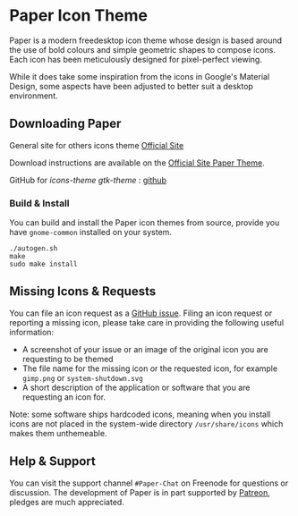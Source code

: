 # Paper Icon Theme
Paper is a modern freedesktop icon theme whose design is based around the use of bold colours and simple geometric shapes to compose icons. Each icon has been meticulously designed for pixel-perfect viewing.

While it does take some inspiration from the icons in Google's Material Design, some aspects have been adjusted to better suit a desktop environment.

## Downloading Paper
General site for others icons theme [Official Site](https://snwh.org/)

Download instructions are available on the [Official Site Paper Theme](https://snwh.org/paper/download).

GitHub for *icons-theme* *gtk-theme* : [github](https://github.com/snwh)

### Build &amp; Install

You can build and install the Paper icon themes from source, provide you have ```gnome-common``` installed on your system.

    ./autogen.sh
    make
    sudo make install

## Missing Icons & Requests
You can file an icon request as a [GitHub issue](https://github.com/snwh/paper-icon-theme/issues/new). Filing an icon request or reporting a missing icon, please take care in providing the following useful information: 

 - A screenshot of your issue or an image of the original icon you are requesting to be themed
 - The file name for the missing icon or the requested icon, for example `gimp.png` or `system-shutdown.svg`
 - A short description of the application or software that you are requesting an icon for.

Note: some software ships hardcoded icons, meaning when you install icons are not placed in the system-wide directory `/usr/share/icons` which makes them unthemeable.

## Help & Support
You can visit the support channel `#Paper-Chat` on Freenode for questions or discussion. The development of Paper is in part supported by [Patreon](http://patreon.com/snwh/), pledges are much appreciated.
